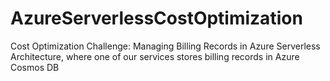 # AzureServerlessCostOptimization
Cost Optimization Challenge: Managing Billing Records in Azure Serverless Architecture, where one of our services stores billing records in Azure Cosmos DB
